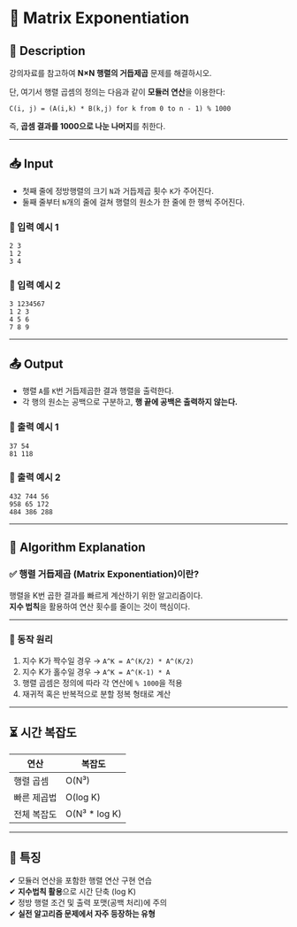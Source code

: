 # 🧮 Matrix Exponentiation

## 📌 Description  
강의자료를 참고하여 **N×N 행렬의 거듭제곱** 문제를 해결하시오.  

단, 여기서 행렬 곱셈의 정의는 다음과 같이 **모듈러 연산**을 이용한다:  

```
C(i, j) = (A(i,k) * B(k,j) for k from 0 to n - 1) % 1000
```

즉, **곱셈 결과를 1000으로 나눈 나머지**를 취한다.

---

## 📥 Input  
- 첫째 줄에 정방행렬의 크기 `N`과 거듭제곱 횟수 `K`가 주어진다.  
- 둘째 줄부터 `N`개의 줄에 걸쳐 행렬의 원소가 한 줄에 한 행씩 주어진다.

### 📌 입력 예시 1
```
2 3
1 2
3 4
```

### 📌 입력 예시 2
```
3 1234567
1 2 3
4 5 6
7 8 9
```

---

## 📤 Output  
- 행렬 `A`를 `K`번 거듭제곱한 결과 행렬을 출력한다.  
- 각 행의 원소는 공백으로 구분하고, **행 끝에 공백은 출력하지 않는다.**

### 📌 출력 예시 1
```
37 54
81 118
```

### 📌 출력 예시 2
```
432 744 56
958 65 172
484 386 288
```

---

## 🧐 Algorithm Explanation

### ✅ 행렬 거듭제곱 (Matrix Exponentiation)이란?  
행렬을 K번 곱한 결과를 빠르게 계산하기 위한 알고리즘이다.  
**지수 법칙**을 활용하여 연산 횟수를 줄이는 것이 핵심이다.

---

### 🔹 동작 원리

1. 지수 K가 짝수일 경우 → `A^K = A^(K/2) * A^(K/2)`  
2. 지수 K가 홀수일 경우 → `A^K = A^(K-1) * A`  
3. 행렬 곱셈은 정의에 따라 각 연산에 `% 1000`을 적용  
4. 재귀적 혹은 반복적으로 분할 정복 형태로 계산

---

## ⏳ 시간 복잡도

| 연산         | 복잡도          |
|--------------|-----------------|
| 행렬 곱셈     | O(N³)           |
| 빠른 제곱법   | O(log K)        |
| 전체 복잡도   | O(N³ * log K)   |

---

## 📌 특징

✔ 모듈러 연산을 포함한 행렬 연산 구현 연습  
✔ **지수법칙 활용**으로 시간 단축 (log K)  
✔ 정방 행렬 조건 및 출력 포맷(공백 처리)에 주의  
✔ **실전 알고리즘 문제에서 자주 등장하는 유형**
